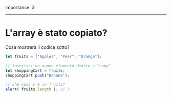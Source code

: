 importance: 3

---

# L'array è stato copiato?

Cosa mostrerà il codice sotto?

```js
let fruits = ["Apples", "Pear", "Orange"];

// inserisci un nuovo elemento dentro a "copy"
let shoppingCart = fruits;
shoppingCart.push("Banana");

// che cosa c'è in fruits?
alert( fruits.length ); // ?
```

